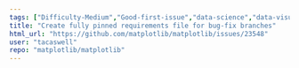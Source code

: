 ```yaml
---
tags: ["Difficulty-Medium","Good-first-issue","data-science","data-visualization","gtk","hacktoberfest","matplotlib","plotting","python","qt","tk","wx"]
title: "Create fully pinned requirements file for bug-fix branches"
html_url: "https://github.com/matplotlib/matplotlib/issues/23548"
user: "tacaswell"
repo: "matplotlib/matplotlib"
---
```


